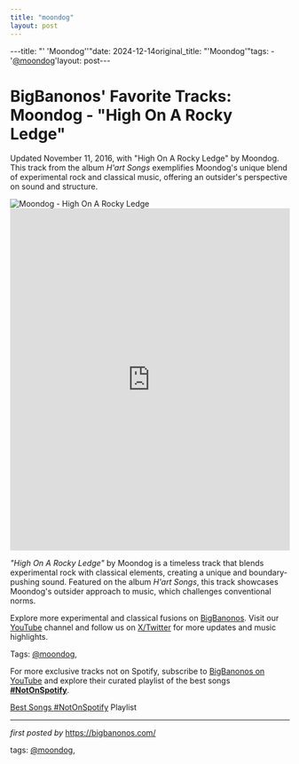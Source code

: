 ```yaml
---
title: "moondog"
layout: post
---
```

---title: "' 'Moondog''"date: 2024-12-14original_title: "'Moondog'"tags:  - '[@moondog](/tags/moondog/)'layout: post---<!-- Post Title --><h1 >BigBanonos' Favorite Tracks: Moondog - "High On A Rocky Ledge"</h1> <!-- Introductory Text --><p >Updated November 11, 2016, with "High On A Rocky Ledge" by Moondog. This track from the album <em>H'art Songs</em> exemplifies Moondog's unique blend of experimental rock and classical music, offering an outsider's perspective on sound and structure.</p> <!-- Featured Image --><div > <img src="https://f4.bcbits.com/img/a0330231166_65" alt="Moondog - High On A Rocky Ledge" /></div> <!-- YouTube Video Embed --><div > <iframe width="100%" height="617" src="https://www.youtube.com/embed/Dijb-zouJd8" title="Moondog - High On A Rocky Ledge (1978)" frameborder="0" allow="accelerometer; autoplay; clipboard-write; encrypted-media; gyroscope; picture-in-picture; web-share" referrerpolicy="strict-origin-when-cross-origin" allowfullscreen></iframe></div> <!-- Song Information --><div > <p><em>"High On A Rocky Ledge"</em> by Moondog is a timeless track that blends experimental rock with classical elements, creating a unique and boundary-pushing sound. Featured on the album <em>H'art Songs</em>, this track showcases Moondog's outsider approach to music, which challenges conventional norms.</p></div> <!-- Footer Links --><div > <p>Explore more experimental and classical fusions on <a href="https://bigbanonos.com/" target="_blank">BigBanonos</a>. Visit our <a href="https://www.youtube.com/[@BigBanonos](/tags/BigBanonos/)" target="_blank">YouTube</a> channel and follow us on <a href="https://x.com/bigbanonos" target="_blank">X/Twitter</a> for more updates and music highlights.</p></div> <!-- Tags --><p >Tags: [@moondog](/tags/moondog/),</p><!--Subscribe and Playlist Links--><div>    <p>For more exclusive tracks not on Spotify, subscribe to <a href="https://www.youtube.com/[@BigBanonos](/tags/BigBanonos/)" target="_blank">BigBanonos on YouTube</a> and explore their curated playlist of the best songs <strong>[#NotOnSpotify](/tags/NotOnSpotify/)</strong>.</p>    <p><a href="https://www.youtube.com/playlist?list=PLtuNtuTatqI0kFahUCbtbfenC_ET5O_tr" target="_blank">Best Songs [#NotOnSpotify](/tags/NotOnSpotify/) Playlist<br /></a></p></div><hr /><p><em>first posted by</em> <a href="https://bigbanonos.com/" rel="noopener" target="_new">https://bigbanonos.com/</a></p><p>tags: [@moondog](/tags/moondog/),</p>
